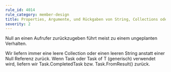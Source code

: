 ```yaml
---
rule_id: 4014
rule_category: member-design
title: Properties, Argumente, und Rückgaben von String, Collections oder Tasks dürfen niemals null sein
severity: 2
---
```

Null an einen Aufrufer zurückzugeben führt meist zu einem ungeplanten Verhalten.

Wir liefern immer eine leere Collection oder einen leeren String anstatt einer Null Referenz zurück.
Wenn Task oder Task of T (generisch) verwendet wird, liefern wir Task.CompletedTask bzw. Task.FromResult() zurück.
